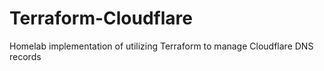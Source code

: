 # Terraform-Cloudflare
Homelab implementation of utilizing Terraform to manage Cloudflare DNS records 
